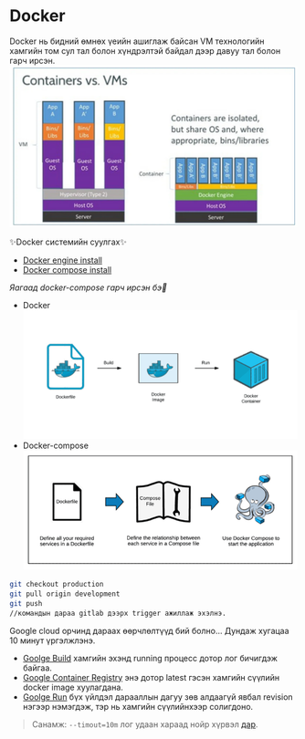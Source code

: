 # Docker


Docker нь бидний өмнөх үеийн ашиглаж байсан VM технологийн хамгийн том сул тал болон хүндрэлтэй байдал дээр давуу тал болон гарч ирсэн.
![Different VM](https://github.com/gereltod/docker/blob/611b675889fb5d6c011dd29c4895a1b5f7b779ea/content/docker-vm-container.webp)

✨Docker системийн суулгах✨
- [Docker engine install ](https://docs.docker.com/desktop/install/mac-install/)
- [Docker compose install](https://docs.docker.com/compose/install/)


 _Яагаад docker-compose гарч ирсэн бэ🤔_
- Docker 
![Docker](https://github.com/gereltod/docker/blob/9eed0d7b290cd39d3b38a6de3e843bf067828ee1/content/docker.png)
- Docker-compose
![Docker compose](https://github.com/gereltod/docker/blob/9eed0d7b290cd39d3b38a6de3e843bf067828ee1/content/docker-compose.png)



```sh
git checkout production
git pull origin development
git push 
//командын дараа gitlab дээрх trigger ажиллаж эхэлнэ.
```

Google cloud орчинд дараах өөрчлөлтүүд бий болно... 
Дундаж хугацаа 10 минут үргэлжлэнэ.

- [Goolge Build](https://console.cloud.google.com/cloud-build/builds?project=reeward-production) хамгийн эхэнд running процесс дотор лог бичигдэж байгаа.
- [Google Container Registry](https://console.cloud.google.com/gcr/images/reeward-production?project=reeward-production) энэ дотор latest гэсэн хамгийн сүүлийн docker image хуулагдана.
- [Goolge Run](https://console.cloud.google.com/run/detail/asia-southeast1/reeward-customer/revisions?project=reeward-production) бүх үйлдэл дарааллын дагуу зөв алдаагүй явбал revision нэгээр нэмэгдэж, тэр нь хамгийн сүүлийнхээр солигдоно.


> Санамж: `--timout=10m` лог удаан хараад нойр хүрвэл [дар](https://www.youtube.com/watch?v=G1IbRujko-A).

